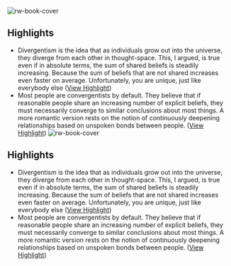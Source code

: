 ![rw-book-cover](https://readwise-assets.s3.amazonaws.com/static/images/article4.6bc1851654a0.png)

## Highlights
- Divergentism is the idea that as individuals grow out into the universe, they diverge from each other in thought-space. This, I argued, is true even if in absolute terms, the sum of shared beliefs is steadily increasing. Because the sum of beliefs that are not shared increases even faster on average. Unfortunately, you are unique, just like everybody else ([View Highlight](https://instapaper.com/read/1486430587/18913381))
- Most people are convergentists by default. They believe that if reasonable people share an increasing number of explicit beliefs, they must necessarily converge to similar conclusions about most things. A more romantic version rests on the notion of continuously deepening relationships based on unspoken bonds between people. ([View Highlight](https://instapaper.com/read/1486430587/18913382))
![rw-book-cover](https://readwise-assets.s3.amazonaws.com/static/images/article4.6bc1851654a0.png)

## Highlights
- Divergentism is the idea that as individuals grow out into the universe, they diverge from each other in thought-space. This, I argued, is true even if in absolute terms, the sum of shared beliefs is steadily increasing. Because the sum of beliefs that are not shared increases even faster on average. Unfortunately, you are unique, just like everybody else ([View Highlight](https://instapaper.com/read/1486430587/18913381))
- Most people are convergentists by default. They believe that if reasonable people share an increasing number of explicit beliefs, they must necessarily converge to similar conclusions about most things. A more romantic version rests on the notion of continuously deepening relationships based on unspoken bonds between people. ([View Highlight](https://instapaper.com/read/1486430587/18913382))
